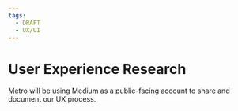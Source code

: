 ```yaml
---
tags:
  - DRAFT
  - UX/UI
---
```

# User Experience Research
Metro will be using Medium as a public-facing account to share and document our UX process.